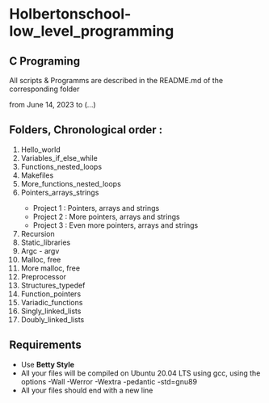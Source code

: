 <h1>Holbertonschool-low_level_programming</h1>
<h2>C Programing</h2>
</p>All scripts & Programms are described in the README.md of the corresponding folder</p>
<p>from June 14, 2023 to (...)</p>
<h2>Folders, Chronological order :</h2>
<ol>
<li>Hello_world</li>
<li>Variables_if_else_while</li>
<li>Functions_nested_loops</li>
<li>Makefiles</li>
<li>More_functions_nested_loops</li>
<li>Pointers_arrays_strings</li>
<ul>
<li>Project 1 : Pointers, arrays and strings</li>
<li>Project 2 : More pointers, arrays and strings</li>
<li>Project 3 : Even more pointers, arrays and strings</li>
</ul>
<li>Recursion</li>
<li>Static_libraries</li>
<li>Argc - argv</li>
<li>Malloc, free</li>
<li>More malloc, free</li>
<li>Preprocessor</li>
<li>Structures_typedef</li>
<li>Function_pointers</li>
<li>Variadic_functions</li>
<li>Singly_linked_lists</li>
<li>Doubly_linked_lists</li>
</ol>
<h2>Requirements</h2>
<ul>
<li>Use <strong>Betty Style</strong></li>
<li>All your files will be compiled on Ubuntu 20.04 LTS using gcc, using the options -Wall -Werror -Wextra -pedantic -std=gnu89</li>
<li>All your files should end with a new line</li>
</ul>
